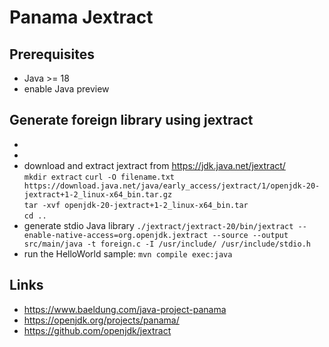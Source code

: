 # Panama Jextract

## Prerequisites
- Java >= 18
- enable Java preview

## Generate foreign library using jextract
- 
- 
- download and extract jextract from https://jdk.java.net/jextract/  
`mkdir extract`
`curl -O filename.txt https://download.java.net/java/early_access/jextract/1/openjdk-20-jextract+1-2_linux-x64_bin.tar.gz`  
`tar -xvf openjdk-20-jextract+1-2_linux-x64_bin.tar`  
`cd ..`
- generate stdio Java library
`./jextract/jextract-20/bin/jextract --enable-native-access=org.openjdk.jextract --source --output src/main/java -t foreign.c -I /usr/include/ /usr/include/stdio.h`
- run the HelloWorld sample: `mvn compile exec:java`

## Links
- https://www.baeldung.com/java-project-panama
- https://openjdk.org/projects/panama/
- https://github.com/openjdk/jextract